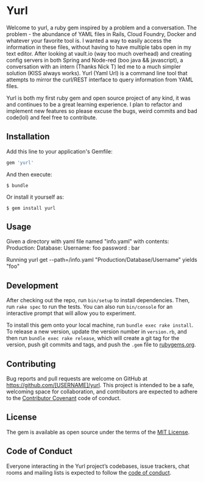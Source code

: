 # Yurl

Welcome to yurl, a ruby gem inspired by a problem and a conversation. The problem - the abundance of YAML files in Rails, Cloud Foundry, Docker and whatever your favorite tool is. I wanted a way to easily access the information in these files, without having to have multiple tabs open in my text editor. After looking at vault.io (way too much overhead) and creating config servers in both Spring and Node-red (boo java && javascript), a conversation with an intern (Thanks Nick T) led me to a much simpler solution (KISS always works). Yurl (Yaml Url) is a command line tool that attempts to mirror the curl/REST interface to query information from YAML files.

Yurl is both my first ruby gem and open source project of any kind, it was and continues to be a great learning experience. I plan to refactor and implement new features so please excuse the bugs, weird commits and bad code(lol) and feel free to contribute. 

## Installation

Add this line to your application's Gemfile:

```ruby
gem 'yurl'
```

And then execute:

    $ bundle

Or install it yourself as:

    $ gem install yurl

## Usage

Given a directory with yaml file named "info.yaml" with contents: 
Production:
    Database:
        Username: foo
        password : bar

Running yurl get --path=<path to directory>/info.yaml "Production/Database/Username" yields "foo"

## Development

After checking out the repo, run `bin/setup` to install dependencies. Then, run `rake spec` to run the tests. You can also run `bin/console` for an interactive prompt that will allow you to experiment.

To install this gem onto your local machine, run `bundle exec rake install`. To release a new version, update the version number in `version.rb`, and then run `bundle exec rake release`, which will create a git tag for the version, push git commits and tags, and push the `.gem` file to [rubygems.org](https://rubygems.org).

## Contributing

Bug reports and pull requests are welcome on GitHub at https://github.com/[USERNAME]/yurl. This project is intended to be a safe, welcoming space for collaboration, and contributors are expected to adhere to the [Contributor Covenant](http://contributor-covenant.org) code of conduct.

## License

The gem is available as open source under the terms of the [MIT License](http://opensource.org/licenses/MIT).

## Code of Conduct

Everyone interacting in the Yurl project’s codebases, issue trackers, chat rooms and mailing lists is expected to follow the [code of conduct](https://github.com/[USERNAME]/yurl/blob/master/CODE_OF_CONDUCT.md).
